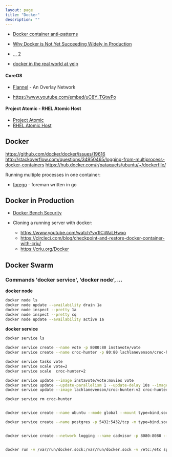 ```yaml
---
layout: page
title: "Docker"
description: ""
---
```




* [Docker container anti-patterns](http://blog.arungupta.me/docker-container-anti-patterns/)




* [Why Docker is Not Yet Succeeding Widely in Production](http://sirupsen.com/production-docker/)
* [... 2](https://dzone.com/articles/why-docker-is-not-yet-widely-successful-in-product)

* [docker in the real world at yelp](http://engineeringblog.yelp.com/2015/08/docker-in-the-real-world-at-yelp.html)




#### CoreOS

* [Flannel](https://coreos.com/blog/introducing-rudder/) - An Overlay Network 

* <https://www.youtube.com/embed/uC8Y_TGtwPo>


#### Project Atomic - RHEL Atomic Host

* [Project Atomic](http://www.projectatomic.io/docs/gettingstarted/)
* [RHEL Atomic Host](https://access.redhat.com/articles/rhel-atomic-getting-started)





## Docker
 
<https://github.com/docker/docker/issues/19616>
<http://stackoverflow.com/questions/34950465/logging-from-multiprocess-docker-containers>
<https://hub.docker.com/r/pataquets/ubuntu/~/dockerfile/>





Running multiple processes in one container:

* [forego](https://github.com/ddollar/forego) - foreman written in go



## Docker in Production

* [Docker Bench Security](https://github.com/docker/docker-bench-security)

* Cloning a running server with docker: 
  * <https://www.youtube.com/watch?v=1lCiWaLHwxo>
  * <https://circleci.com/blog/checkpoint-and-restore-docker-container-with-criu/>
  * <https://criu.org/Docker>


## Docker Swarm
### Commands 'docker service', 'docker node', ...


**docker node**

``` bash 
docker node ls
docker node update --availability drain 1a
docker node inspect --pretty 1a
docker node inspect --pretty cq
docker node update --availability active 1a
```

**docker service**

``` bash 
docker service ls

docker service create --name vote -p 8080:80 instavote/vote
docker service create --name croc-hunter -p 80:80 lachlanevenson/croc-hunter:v1

docker service tasks vote
docker service scale vote=2
docker service scale  croc-hunter=2

docker service update --image instavote/vote:movies vote
docker service update --update-parallelism 1 --update-delay 10s --image instavote/vote:indent vote
docker service update --image lachlanevenson/croc-hunter:v2 croc-hunter

docker service rm croc-hunter


docker service create --name ubuntu --mode global --mount type=bind,source=/data,target=/data  ubuntu  sleep 10000

docker service create --name postgres -p 5432:5432/tcp -m type=bind,source=/mnt/nfs/postgres,target=/var/lib/postgresql/data,writable=true postgres:9.5


docker service create --network logging --name cadvisor -p 8080:8080 --mount type=bind,source=/var/run/docker.sock,target=/var/run/docker.sock  --restart-delay 300s   google/cadvisor:latest


docker run -v /var/run/docker.sock:/var/run/docker.sock -v /etc:/etc spotify/docker-gc

```

